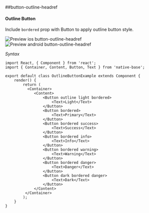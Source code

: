 ##button-outline-headref
#### Outline Button

Include <code>bordered</code> prop with Button to apply outline button style.<br />

![Preview ios button-outline-headref](https://github.com/GeekyAnts/NativeBase-KitchenSink/raw/master/screenshots/ios/outlineButtons.png)
![Preview android button-outline-headref](https://github.com/GeekyAnts/NativeBase-KitchenSink/raw/master/screenshots/android/outlineButtons.png)

*Syntax*

<pre class="line-numbers"><code class="language-jsx">import React, { Component } from 'react';
import { Container, Content, Button, Text } from 'native-base';
​
export default class OutlineButtonExample extends Component {
    render() {
        return (
          &lt;Container>
             &lt;Content>
                 &lt;Button outline light bordered>
                     &lt;Text>Light&lt;/Text>
                 &lt;/Button>
                 &lt;Button bordered>
                     &lt;Text>Primary&lt;/Text>
                 &lt;/Button>
                 &lt;Button bordered success>
                     &lt;Text>Success&lt;/Text>
                 &lt;/Button>
                 &lt;Button bordered info>
                     &lt;Text>Info&lt;/Text>
                 &lt;/Button>
                 &lt;Button bordered warning>
                     &lt;Text>Warning&lt;/Text>
                 &lt;/Button>
                 &lt;Button bordered danger>
                     &lt;Text>Danger&lt;/Text>
                 &lt;/Button>
                 &lt;Button dark bordered danger>
                     &lt;Text>Dark&lt;/Text>
                 &lt;/Button>
             &lt;/Content>
         &lt;/Container>
        );
    }
}</code></pre><br />
